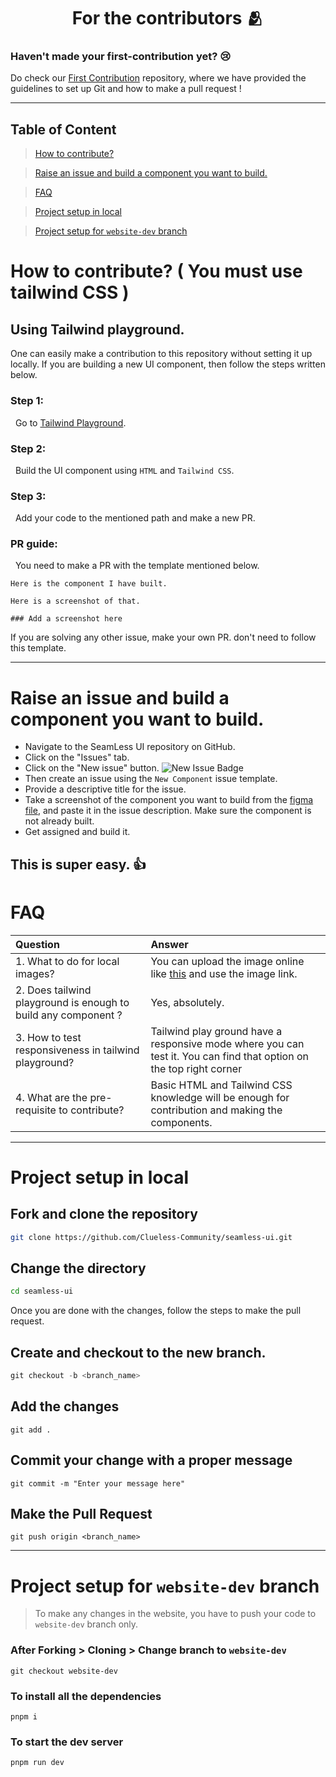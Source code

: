 <h1 align=center> For the contributors 🫂 </h1>




### Haven't made your first-contribution yet? 😢
Do check our [First Contribution](https://github.com/Clueless-Community/first-contribution) repository, where we have provided the guidelines to set up Git and how to make a pull request !

---
## Table of Content
> [How to contribute?](https://github.com/Clueless-Community/seamless-ui/edit/main/CONTRIBUTING.md#how-to-contribute--you-must-use-tailwind-css-)

> [Raise an issue and build a component you want to build.](https://github.com/Clueless-Community/seamless-ui/edit/main/CONTRIBUTING.md#raise-an-issue-and-build-a-component-you-want-to-build)

> [FAQ](https://github.com/Clueless-Community/seamless-ui/edit/main/CONTRIBUTING.md#faq)

> [Project setup in local](https://github.com/Clueless-Community/seamless-ui/edit/main/CONTRIBUTING.md#project-setup-in-local-1)

> [Project setup for `website-dev` branch](https://github.com/Clueless-Community/seamless-ui/edit/main/CONTRIBUTING.md#project-setup-for-website-dev-branch-1)


# How to contribute? ( You must use tailwind CSS )
## Using Tailwind playground.

One can easily make a contribution to this repository without setting it up locally. If you are building a new UI component, then follow the steps written below.

### Step 1:

&nbsp; Go to [Tailwind Playground](https://play.tailwindcss.com/).

### Step 2:

&nbsp; Build the UI component using `HTML` and `Tailwind CSS`.

### Step 3:

&nbsp; Add your code to the mentioned path and make a new PR.

### PR guide:

&nbsp; You need to make a PR with the template mentioned below.

```
Here is the component I have built. 

Here is a screenshot of that.

### Add a screenshot here
```

If you are solving any other issue, make your own PR. don't need to follow this template.

--- 

# Raise an issue and build a component you want to build.

- Navigate to the SeamLess UI repository on GitHub.
- Click on the "Issues" tab.
- Click on the "New issue" button. ![New Issue Badge](https://img.shields.io/badge/-New%20Issue-brightgreen)
- Then create an issue using the `New Component` issue template.
- Provide a descriptive title for the issue.
- Take a screenshot of the component you want to build from the [figma file](https://www.figma.com/file/qzwugAfEB1GL4FgWXw9R3Z/SeamLess-UI-Dev?node-id=0%3A1&t=qRahoepdI3B98cVA-1), and paste it in the issue description. Make sure the component is not already built.
-  Get assigned and build it.

This is super easy. 👍 
---
# FAQ

| Question | Answer |
| :--- | :--- |
| 1. What to do for local images? | You can upload the image online like [this](https://imgbb.com/) and use the image link. |
| 2. Does tailwind playground is enough to build any component ? | Yes, absolutely. |
| 3. How to test responsiveness in tailwind playground? | Tailwind play ground have a responsive mode where you can test it. You can find that option on the top right corner |
| 4. What are the pre-requisite to contribute? | Basic HTML and Tailwind CSS knowledge will be enough for contribution and making the components. |
---

# Project setup in local
## Fork and clone the repository
```bash
git clone https://github.com/Clueless-Community/seamless-ui.git
```

## Change the directory
```bash
cd seamless-ui

```

Once you are done with the changes, follow the steps to make the pull request.
## Create and checkout to the new branch.
```powershell
git checkout -b <branch_name>
```
## Add the changes
```
git add .
```

## Commit your change with a proper message
```
git commit -m "Enter your message here"
```

## Make the Pull Request
```
git push origin <branch_name>
```

---

# Project setup for `website-dev` branch

> To make any changes in the website, you have to push your code to `website-dev` branch only.

### After Forking > Cloning > Change branch to `website-dev`
```
git checkout website-dev
```

### To install all the dependencies
```
pnpm i
```

### To start the dev server
```
pnpm run dev
```
